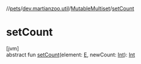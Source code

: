//[pets](../../../index.md)/[dev.martianzoo.util](../index.md)/[MutableMultiset](index.md)/[setCount](set-count.md)

# setCount

[jvm]\
abstract fun [setCount](set-count.md)(element: [E](index.md), newCount: [Int](https://kotlinlang.org/api/latest/jvm/stdlib/kotlin/-int/index.html)): [Int](https://kotlinlang.org/api/latest/jvm/stdlib/kotlin/-int/index.html)
